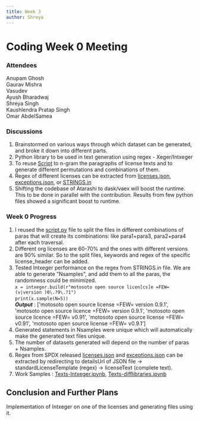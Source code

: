 ```yaml
---
title: Week 3
author: Shreya
---
```

<!--
SPDX-License-Identifier: CC-BY-SA-4.0

SPDX-FileCopyrightText: 2021 Shreya Singh <shreyaregg@gmail.com>
-->
# Coding Week 0 Meeting
### Attendees
Anupam Ghosh
<br />
Gaurav Mishra
<br />
Vasudev
<br />
Ayush Bharadwaj
<br />
Shreya Singh
<br />
Kaushlendra Pratap Singh
<br />
Omar AbdelSamea

### Discussions
1. Brainstormed on various ways through which dataset can be generated, and broke it down into different parts.
2. Python library to be used in text generation using regex - Xeger/Intxeger
3. To reuse [Script](https://github.com/hastagAB/SPDX-OSS-Dataset/blob/master/script.py) to n-gram the paragraphs of license texts and to generate different permutations and combinations of them.
4. Regex of different licenses can be extracted from [licenses.json](https://spdx.org/licenses/licenses.json), [exceptions.json](https://spdx.org/licenses/exceptions.json), or [STRINGS.in](https://github.com/fossology/fossology/blob/master/src/nomos/agent/STRINGS.in)
5. Shifting the codebase of Atarashi to dask/vaex will boost the runtime. This to be done in parallel with the contribution. Results from few python files showed a significant boost to runtime.

### Week 0 Progress
1. I reused the [script.py](https://github.com/hastagAB/SPDX-OSS-Dataset/blob/master/script.py) file to split the files in different combinations of paras that will create its combinations: like para1+para3, para2+para4 after each traversal.
2. Different org licenses are 60-70% and the ones with different versions are 90% similar. So to the split files, keywords and regex of the specific license_header can be added.
3. Tested Intxeger performance on the regex from STRINGS.in file. We are able to generate "Nsamples", and add them to all the paras, the randomness could be minimized.
<br />`x = intxeger.build(r"motosoto open source licen[cs]e =FEW= (v|version )0\.?9\.?1")`
<br />`print(x.sample(N=5))`
<br />**_Output_** : ['motosoto open source license =FEW= version 0.9.1', 'motosoto open source licence =FEW= version 0.9.1', 'motosoto open source licence =FEW= v0.91', 'motosoto open source license =FEW= v0.91', 'motosoto open source license =FEW= v0.9.1']
4. Generated statements in Nsamples were unique which will automatically make the generated text files unique.
5. The number of datasets generated will depend on the number of paras + Nsamples.
6. Regex from SPDX released [licenses.json](https://spdx.org/licenses/licenses.json) and [exceptions.json](https://spdx.org/licenses/exceptions.json) can be extracted by redirecting to detailsUrl of JSON file -> standardLicenseTemplate (regex) -> licenseText (complete text).
7. Work Samples : [Texts-Intxeger.ipynb](https://colab.research.google.com/drive/1Q49H5RhZ8Z6aG6EYQJlxbo4JOvAg8K0v?usp=sharing), [Texts-difflibraries.ipynb](https://colab.research.google.com/drive/1z6X27pGzDIO2dHdfwYnpWZy1kYhEK4Th?usp=sharing)

## Conclusion and Further Plans
Implementation of Intxeger on one of the licenses and generating files using it.
